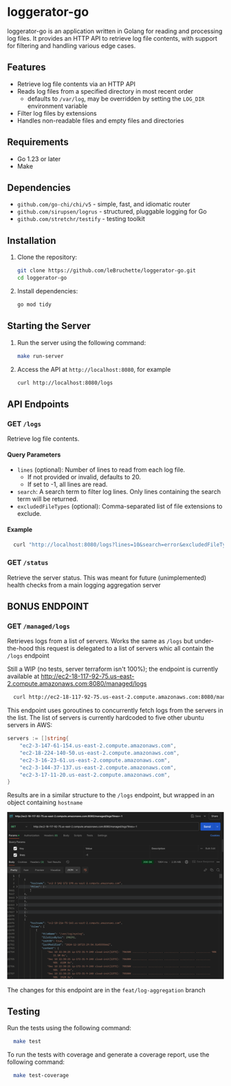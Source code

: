 # loggerator-go

loggerator-go is an application written in Golang for reading and processing log files. It provides an HTTP API to retrieve log file contents, with support for filtering and handling various edge cases.

## Features

- Retrieve log file contents via an HTTP API
- Reads log files from a specified directory in most recent order
  - defaults to `/var/log`, may be overridden by setting the `LOG_DIR` environment variable
- Filter log files by extensions
- Handles non-readable files and empty files and directories

## Requirements

- Go 1.23 or later
- Make

## Dependencies
- `github.com/go-chi/chi/v5` - simple, fast, and idiomatic router
- `github.com/sirupsen/logrus` - structured, pluggable logging for Go
- `github.com/stretchr/testify` - testing toolkit

## Installation

1. Clone the repository:
    ```sh
    git clone https://github.com/leBruchette/loggerator-go.git
    cd loggerator-go
    ```

2. Install dependencies:
    ```sh
    go mod tidy
    ```

## Starting the Server
1. Run the server using the following command:
     ```sh
     make run-server
     ```

2. Access the API at `http://localhost:8080`, for example
    ```sh
    curl http://localhost:8080/logs
    ```

## API Endpoints
### GET `/logs`

Retrieve log file contents.

#### Query Parameters

- `lines` (optional): Number of lines to read from each log file. 
  - If not provided or invalid, defaults to 20. 
  - If set to -1, all lines are read.
- `search`: A search term to filter log lines. Only lines containing the search term will be returned.
- `excludedFileTypes` (optional): Comma-separated list of file extensions to exclude.

#### Example

```sh
  curl "http://localhost:8080/logs?lines=10&search=error&excludedFileTypes=.log,.txt"
```

### GET `/status`

Retrieve the server status.  This was meant for future (unimplemented) health checks from a main logging aggregation server

## BONUS ENDPOINT 
### GET `/managed/logs`
Retrieves logs from a list of servers.  Works the same as `/logs` but under-the-hood this request is delegated to a list of servers whic all contain the `/logs` endpoint


Still a WIP (no tests, server terraform isn't 100%); the endpoint is currently available at http://ec2-18-117-92-75.us-east-2.compute.amazonaws.com:8080/managed/logs
```sh
  curl http://ec2-18-117-92-75.us-east-2.compute.amazonaws.com:8080/managed/logs
```

This endpoint uses goroutines to concurrently fetch logs from the servers in the list.  The list of servers is currently hardcoded to five other ubuntu servers in AWS:
```go
servers := []string{
    "ec2-3-147-61-154.us-east-2.compute.amazonaws.com",
    "ec2-18-224-140-50.us-east-2.compute.amazonaws.com",
    "ec2-3-16-23-61.us-east-2.compute.amazonaws.com",
    "ec2-3-144-37-137.us-east-2.compute.amazonaws.com",
    "ec2-3-17-11-20.us-east-2.compute.amazonaws.com",
}
```
Results are in a similar structure to the `/logs` endpoint, but wrapped in an object containing `hostname`

![managed-screenshot.png](readme/managed-screenshot.png)

The changes for this endpoint are in the `feat/log-aggregation` branch


## Testing
Run the tests using the following command:
```sh
  make test
```
To run the tests with coverage and generate a coverage report, use the following command:
```sh
  make test-coverage
```